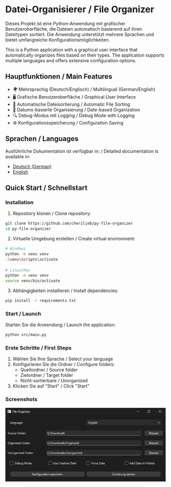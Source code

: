 # Datei-Organisierer / File Organizer

Dieses Projekt ist eine Python-Anwendung mit grafischer Benutzeroberfläche, die Dateien automatisch basierend auf ihren Dateitypen sortiert. Die Anwendung unterstützt mehrere Sprachen und bietet umfangreiche Konfigurationsmöglichkeiten.

This is a Python application with a graphical user interface that automatically organizes files based on their types. The application supports multiple languages and offers extensive configuration options.

## Hauptfunktionen / Main Features

- 🌍 Mehrsprachig (Deutsch/Englisch) / Multilingual (German/English)
- 🖥️ Grafische Benutzeroberfläche / Graphical User Interface
- 📂 Automatische Dateisortierung / Automatic File Sorting
- 📅 Datums-basierte Organisierung / Date-based Organization
- 🔍 Debug-Modus mit Logging / Debug Mode with Logging
- ⚙️ Konfigurationsspeicherung / Configuration Saving

## Sprachen / Languages

Ausführliche Dokumentation ist verfügbar in: / Detailed documentation is available in:

- [Deutsch (German)](docs/README_de.md)
- [English](docs/README_en.md)

## Quick Start / Schnellstart

### Installation

1. Repository klonen / Clone repository:
```bash
git clone https://github.com/cherzlieb/py-file-organizer
cd py-file-organizer
```

2. Virtuelle Umgebung erstellen / Create virtual environment:
```bash
# Windows
python -m venv venv
.\venv\Scripts\activate

# Linux/Mac
python -m venv venv
source venv/bin/activate
```

3. Abhängigkeiten installieren / Install dependencies:
```bash
pip install -r requirements.txt
```

### Start / Launch

Starten Sie die Anwendung / Launch the application:
```bash
python src/main.py
```

### Erste Schritte / First Steps

1. Wählen Sie Ihre Sprache / Select your language
2. Konfigurieren Sie die Ordner / Configure folders:
   - Quellordner / Source folder
   - Zielordner / Target folder
   - Nicht-sortierbare / Unorganized
3. Klicken Sie auf "Start" / Click "Start"

### Screenshots

![Screenshot](docs/images/screenshot.png)